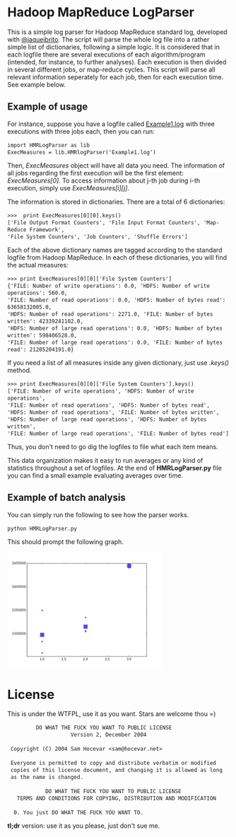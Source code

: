 Hadoop MapReduce LogParser
====

This is a simple log parser for Hadoop MapReduce standard log, developed with [@jaquejbrito](http://github.com/jaquejbrito). The script will parse the whole log file into a rather simple list of dictionaries, following a simple logic. It is considered that in each logfile there are several executions of each algorithm/program (intended, for instance, to further analyses). Each execution is then divided in several different jobs, or map-reduce cycles. This script will parse all relevant information seperately for each job, then for each execution time. See example below.


Example of usage
----

For instance, suppose you have a logfile called [Example1.log](https://github.com/thmosqueiro/RandomPy/blob/master/Hadoop_MapReduce_LogParser/Exemplo1.log) with three executions with three jobs each, then you can run:
```
import HMRLogParser as lib
ExecMeasures = lib.HMRlogParser('Example1.log')
```
Then, *ExecMeasures* object will have all data you need. The information of all jobs regarding the first execution will be the first element: *ExecMeasures[0]*. To access information about j-th job during i-th execution, simply use *ExecMeasures[i][j]*.

The information is stored in dictionaries. There are a total of 6 dictionaries:
```
>>>  print ExecMeasures[0][0].keys()
['File Output Format Counters', 'File Input Format Counters', 'Map-Reduce Framework', 
'File System Counters', 'Job Counters', 'Shuffle Errors']
```
Each of the above dictionary names are tagged according to the standard logfile from Hadoop MapReduce. In each of these dictionaries, you will find the actual measures:
```
>>> print ExecMeasures[0][0]['File System Counters']
{'FILE: Number of write operations': 0.0, 'HDFS: Number of write operations': 560.0, 
'FILE: Number of read operations': 0.0, 'HDFS: Number of bytes read': 63658132005.0, 
'HDFS: Number of read operations': 2271.0, 'FILE: Number of bytes written': 42339241102.0, 
'HDFS: Number of large read operations': 0.0, 'HDFS: Number of bytes written': 598406528.0, 
'FILE: Number of large read operations': 0.0, 'FILE: Number of bytes read': 21205204191.0}
```
If you need a list of all measures inside any given dictionary, just use *.keys()* method.
```
>>> print ExecMeasures[0][0]['File System Counters'].keys()
['FILE: Number of write operations', 'HDFS: Number of write operations', 
'FILE: Number of read operations', 'HDFS: Number of bytes read', 
'HDFS: Number of read operations', 'FILE: Number of bytes written', 
'HDFS: Number of large read operations', 'HDFS: Number of bytes written', 
'FILE: Number of large read operations', 'FILE: Number of bytes read']
```
Thus, you don't need to go dig the logfiles to file what each item means.

This data organization makes it easy to run averages or any kind of statistics throughout a set of logfiles. At the end of **HMRLogParser.py** file you can find a small example evaluating averages over time.


Example of batch analysis
---

You can simply run the following to see how the parser works.
```
python HMRLogParser.py
```
This should prompt the following graph.

<img src="https://raw.githubusercontent.com/thmosqueiro/RandomPy/master/Hadoop_MapReduce_LogParser/ExampleGraph.png" width=350px />




License
====

This is under the WTFPL, use it as you want. Stars are welcome thou =)


```
	     DO WHAT THE FUCK YOU WANT TO PUBLIC LICENSE 
                    Version 2, December 2004 

 Copyright (C) 2004 Sam Hocevar <sam@hocevar.net> 

 Everyone is permitted to copy and distribute verbatim or modified 
 copies of this license document, and changing it is allowed as long 
 as the name is changed. 

            DO WHAT THE FUCK YOU WANT TO PUBLIC LICENSE 
   TERMS AND CONDITIONS FOR COPYING, DISTRIBUTION AND MODIFICATION 

  0. You just DO WHAT THE FUCK YOU WANT TO.
```

**tl;dr** version: use it as you please, just don't sue me.

